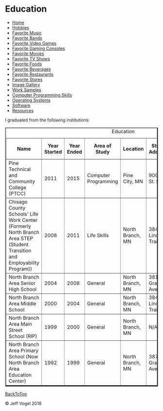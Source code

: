 <head>
	<link href="Website About Me - mobile.md" rel="stylesheet"/>
	</head>
<body>
<div class = "header">
			<h1>Education</h1>
		</div>
		<div class="nav">
			<ul>
				<li><a href="Website About Me - Main - mobile.md">Home</a></li>
				<li><a href="Website About Me - Hobbies - mobile.md">Hobbies</a></li>
				<li><a href="Website About Me - Favorite Music - mobile.md">Favorite Music</a></li>
				<li><a href="Website About Me - Favorite Bands - mobile.md">Favorite Bands</a></li>
				<li><a href="Website About Me - Favorite Video Games - mobile.md">Favorite Video Games</a></li>
				<li><a href="Website About Me - Favorite Gaming Consoles - mobile.md">Favorite Gaming Consoles</a></li>
				<li><a href="Website About Me - Favorite Movies - mobile.md">Favorite Movies</a></li>
				<li><a href="Website About Me - Favorite TV Shows - mobile.md">Favorite TV Shows</a></li>
				<li><a href="Website About Me - Favorite Foods - mobile.md">Favorite Foods</a></li>
				<li><a href="Website About Me - Beverages - mobile.md">Favorite Beverages</a></li>
				<li><a href="Website About Me - Favorite Restaurants - mobile.md">Favorite Restaurants</a></li>
				<li><a href="Website About Me - Favorite Stores - mobile.md">Favorite Stores</a></li>
				<li><a href="Website About Me - Image Gallery - mobile.md">Image Gallery</a></li>
				<li><a href="Website About Me - Work Samples - mobile.md">Work Samples</a></li>
				<li><a href="Website About Me - Computer Programming Skills - mobile.md">Computer Programming Skills</a></li>
				<li><a href="Website About Me - Operating Systems - mobile.md">Operating Systems</a></li>
				<li><a href="Website About Me - Software - mobile.md">Software</a></li>
				<li><a href="Website About Me - Resources - mobile.md">Resources</a></li>
			</ul>
		</div>
		<div class = "content">
			<p>I graduated from the following institutions:</p>
			<div id = "myEducationDivElement">
				<table border = "3">
				<caption>Education</caption>
					<tr>
						<th>Name</th>
						<th>Year Started</th>
						<th>Year Ended</th>
						<th>Area of Study</th>
						<th>Location</th>
						<th>Street Address</th>
						<th>County</th>
						<th>Zip Code</th>
						<th>Number of Years</th>
					</tr>
					<tr>
						<td>Pine Technical and Community College (PTCC)</td>
						<td>2011</td>
						<td>2015</td>
						<td>Computer Programming</td>
						<td>Pine City, MN</td>
						<td>900 4th St. SE</td>
						<td>Pine</td>
						<td>55063</td>
						<td>4</td>
					</tr>
					<tr>
						<td>Chisago County Schools' Life Work Center (Formerly North Branch Area STEP (Student Transition and Employability Program))</td>
						<td>2008</td>
						<td>2011</td>
						<td>Life Skills</td>
						<td>North Branch, MN</td>
						<td>38423 Lincoln Trail</td>
						<td>Chisago</td>
						<td>55056</td>
						<td>3</td>
					</tr>
					<tr>
						<td>North Branch Area Senior High School</td>
						<td>2004</td>
						<td>2008</td>
						<td>General</td>
						<td>North Branch, MN</td>
						<td>38175 Grand Ave.</td>
						<td>Chisago</td>
						<td>55056</td>
						<td>4</td>
					</tr>
					<tr>
						<td>North Branch Area Middle School</td>
						<td>2000</td>
						<td>2004</td>
						<td>General</td>
						<td>North Branch, MN</td>
						<td>38431 Lincoln Trail</td>
						<td>Chisago</td>
						<td>55056</td>
						<td>4</td>
					</tr>
					<tr>
						<td>North Branch Area Main Street School (RIP)</td>
						<td>1999</td>
						<td>2000</td>
						<td>General</td>
						<td>North Branch, MN</td>
						<td>N/A</td>
						<td>Chisago</td>
						<td>55056</td>
						<td>1</td>
					</tr>
					<tr>
						<td>North Branch Area Primary School (Now North Branch Area Education Center)</td>
						<td>1992</td>
						<td>1999</td>
						<td>General</td>
						<td>North Branch, MN</td>
						<td>38705 Grand Ave.</td>
						<td>Chisago</td>
						<td>55056</td>
						<td>7</td>
					</tr>
				</table>
			</div>
		</div>
		<div id = "backToTop">
			<a href="Website About Me - Education - mobile.md">BackToTop</a>
		</div>
		<div class = "footer">
			<p>&copy; Jeff Vogel 2018</p>
		</div>
	</body>
